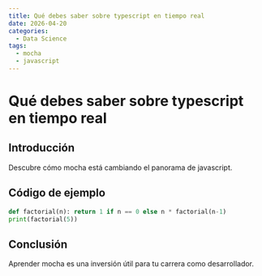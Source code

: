 ```yaml
---
title: Qué debes saber sobre typescript en tiempo real
date: 2026-04-20
categories:
  - Data Science
tags:
  - mocha
  - javascript
---
```


# Qué debes saber sobre typescript en tiempo real

## Introducción

Descubre cómo mocha está cambiando el panorama de javascript.

## Código de ejemplo

```python
def factorial(n): return 1 if n == 0 else n * factorial(n-1)
print(factorial(5))
```

## Conclusión

Aprender mocha es una inversión útil para tu carrera como desarrollador.